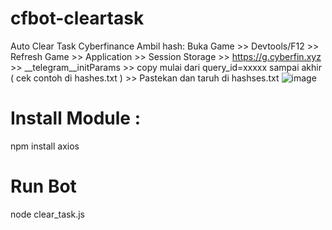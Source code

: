 # cfbot-cleartask
Auto Clear Task Cyberfinance
Ambil hash: Buka Game >> Devtools/F12 >> Refresh Game >> Application >> Session Storage >> https://g.cyberfin.xyz >> __telegram__initParams >> copy mulai dari query_id=xxxxx sampai akhir ( cek contoh di hashes.txt ) >> Pastekan dan taruh di hashses.txt 
![image](https://github.com/andraz404/cfbot-cleartask/assets/169606426/0508af48-bf49-45a2-b254-deaff76abf4b)


# Install Module :
npm install axios

# Run Bot
node clear_task.js

